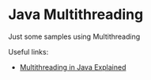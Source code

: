 # Java Multithreading
Just some samples using Multithreading

Useful links:
- [Multithreading in Java Explained](https://www.youtube.com/watch?v=r_MbozD32eo)

